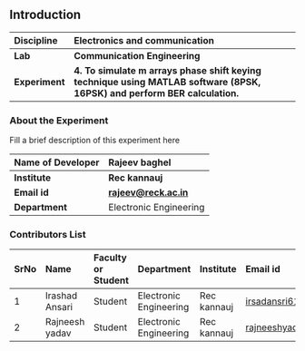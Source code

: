 ## Introduction


<b>Discipline | <b>Electronics and communication
:--|:--|
<b> Lab | <b>Communication Engineering
<b> Experiment|     <b>4. To simulate m arrays phase shift keying technique using MATLAB software (8PSK, 16PSK) and perform BER calculation.

### About the Experiment 

Fill a brief description of this experiment here

<b>Name of Developer | <b> Rajeev baghel 
:--|:--|
<b> Institute | <b>Rec kannauj  
<b> Email id|     <b>rajeev@reck.ac.in 
<b> Department | Electronic Engineering 

### Contributors List

SrNo | Name | Faculty or Student | Department| Institute | Email id
:--|:--|:--|:--|:--|:--|
1 |Irashad Ansari |Student |Electronic Engineering |Rec kannauj |irsadansri619@gmail.com
2 |Rajneesh yadav |Student |Electronic Engineering|Rec kannauj  |rajneeshyadav1718@gmail.com

